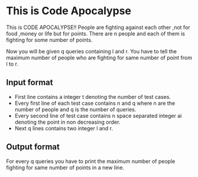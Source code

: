 # This is Code Apocalypse

This is CODE APOCALYPSE!! People are fighting against each other ,not for food ,money or life but for points. There are n people and each of them is fighting for some number of points.

Now you will be given q queries containing l and r. You have to tell the maximum number of people who are fighting for same number of point from l to r.

## Input format

- First line contains a integer t denoting the number of test cases.
- Every first line of each test case contains n and q where n are the number of people and q is the number of queries.
- Every second line of test case contains n space separated integer ai denoting the point in non decreasing order.
- Next q lines contains two integer l and r.

## Output format

For every q queries you have to print the maximum number of people fighting for same number of points in a new line.
